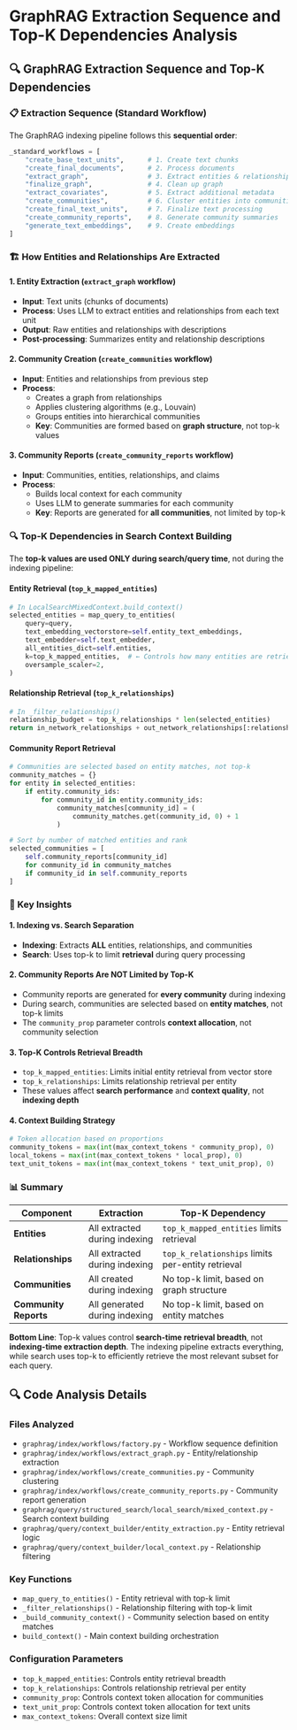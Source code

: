 # GraphRAG Extraction Sequence and Top-K Dependencies Analysis

## **🔍 GraphRAG Extraction Sequence and Top-K Dependencies**

### **📋 Extraction Sequence (Standard Workflow)**

The GraphRAG indexing pipeline follows this **sequential order**:

```python
_standard_workflows = [
    "create_base_text_units",      # 1. Create text chunks
    "create_final_documents",      # 2. Process documents
    "extract_graph",               # 3. Extract entities & relationships
    "finalize_graph",              # 4. Clean up graph
    "extract_covariates",          # 5. Extract additional metadata
    "create_communities",          # 6. Cluster entities into communities
    "create_final_text_units",     # 7. Finalize text processing
    "create_community_reports",    # 8. Generate community summaries
    "generate_text_embeddings",    # 9. Create embeddings
]
```

### **🏗️ How Entities and Relationships Are Extracted**

#### **1. Entity Extraction (`extract_graph` workflow)**
- **Input**: Text units (chunks of documents)
- **Process**: Uses LLM to extract entities and relationships from each text unit
- **Output**: Raw entities and relationships with descriptions
- **Post-processing**: Summarizes entity and relationship descriptions

#### **2. Community Creation (`create_communities` workflow)**
- **Input**: Entities and relationships from previous step
- **Process**: 
  - Creates a graph from relationships
  - Applies clustering algorithms (e.g., Louvain)
  - Groups entities into hierarchical communities
  - **Key**: Communities are formed based on **graph structure**, not top-k values

#### **3. Community Reports (`create_community_reports` workflow)**
- **Input**: Communities, entities, relationships, and claims
- **Process**: 
  - Builds local context for each community
  - Uses LLM to generate summaries for each community
  - **Key**: Reports are generated for **all communities**, not limited by top-k

### **🔍 Top-K Dependencies in Search Context Building**

The **top-k values are used ONLY during search/query time**, not during the indexing pipeline:

#### **Entity Retrieval (`top_k_mapped_entities`)**
```python
# In LocalSearchMixedContext.build_context()
selected_entities = map_query_to_entities(
    query=query,
    text_embedding_vectorstore=self.entity_text_embeddings,
    text_embedder=self.text_embedder,
    all_entities_dict=self.entities,
    k=top_k_mapped_entities,  # ← Controls how many entities are retrieved
    oversample_scaler=2,
)
```

#### **Relationship Retrieval (`top_k_relationships`)**
```python
# In _filter_relationships()
relationship_budget = top_k_relationships * len(selected_entities)
return in_network_relationships + out_network_relationships[:relationship_budget]
```

#### **Community Report Retrieval**
```python
# Communities are selected based on entity matches, not top-k
community_matches = {}
for entity in selected_entities:
    if entity.community_ids:
        for community_id in entity.community_ids:
            community_matches[community_id] = (
                community_matches.get(community_id, 0) + 1
            )

# Sort by number of matched entities and rank
selected_communities = [
    self.community_reports[community_id]
    for community_id in community_matches
    if community_id in self.community_reports
]
```

### **🔑 Key Insights**

#### **1. Indexing vs. Search Separation**
- **Indexing**: Extracts **ALL** entities, relationships, and communities
- **Search**: Uses top-k to limit **retrieval** during query processing

#### **2. Community Reports Are NOT Limited by Top-K**
- Community reports are generated for **every community** during indexing
- During search, communities are selected based on **entity matches**, not top-k limits
- The `community_prop` parameter controls **context allocation**, not community selection

#### **3. Top-K Controls Retrieval Breadth**
- `top_k_mapped_entities`: Limits initial entity retrieval from vector store
- `top_k_relationships`: Limits relationship retrieval per entity
- These values affect **search performance** and **context quality**, not **indexing depth**

#### **4. Context Building Strategy**
```python
# Token allocation based on proportions
community_tokens = max(int(max_context_tokens * community_prop), 0)
local_tokens = max(int(max_context_tokens * local_prop), 0)
text_unit_tokens = max(int(max_context_tokens * text_unit_prop), 0)
```

### **📊 Summary**

| Component | Extraction | Top-K Dependency |
|-----------|------------|------------------|
| **Entities** | All extracted during indexing | `top_k_mapped_entities` limits retrieval |
| **Relationships** | All extracted during indexing | `top_k_relationships` limits per-entity retrieval |
| **Communities** | All created during indexing | No top-k limit, based on graph structure |
| **Community Reports** | All generated during indexing | No top-k limit, based on entity matches |

**Bottom Line**: Top-k values control **search-time retrieval breadth**, not **indexing-time extraction depth**. The indexing pipeline extracts everything, while search uses top-k to efficiently retrieve the most relevant subset for each query.

## **🔍 Code Analysis Details**

### **Files Analyzed**
- `graphrag/index/workflows/factory.py` - Workflow sequence definition
- `graphrag/index/workflows/extract_graph.py` - Entity/relationship extraction
- `graphrag/index/workflows/create_communities.py` - Community clustering
- `graphrag/index/workflows/create_community_reports.py` - Community report generation
- `graphrag/query/structured_search/local_search/mixed_context.py` - Search context building
- `graphrag/query/context_builder/entity_extraction.py` - Entity retrieval logic
- `graphrag/query/context_builder/local_context.py` - Relationship filtering

### **Key Functions**
- `map_query_to_entities()` - Entity retrieval with top-k limit
- `_filter_relationships()` - Relationship filtering with top-k limit
- `_build_community_context()` - Community selection based on entity matches
- `build_context()` - Main context building orchestration

### **Configuration Parameters**
- `top_k_mapped_entities`: Controls entity retrieval breadth
- `top_k_relationships`: Controls relationship retrieval per entity
- `community_prop`: Controls context token allocation for communities
- `text_unit_prop`: Controls context token allocation for text units
- `max_context_tokens`: Overall context size limit
